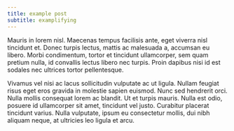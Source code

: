 ```yaml
---
title: example post
subtitle: examplifying
---
```


<section>

Mauris in lorem nisl. Maecenas tempus facilisis ante, eget viverra nisl
tincidunt et. Donec turpis lectus, mattis ac malesuada a, accumsan eu libero.
Morbi condimentum, tortor et tincidunt ullamcorper, sem quam pretium nulla, id
convallis lectus libero nec turpis. Proin dapibus nisi id est sodales nec
ultrices tortor pellentesque.

Vivamus vel nisi ac lacus sollicitudin vulputate
ac ut ligula. Nullam feugiat risus eget eros gravida in molestie sapien euismod.
Nunc sed hendrerit orci. Nulla mollis consequat lorem ac blandit. Ut et turpis
mauris. Nulla est odio, posuere id ullamcorper sit amet, tincidunt vel justo.
Curabitur placerat tincidunt varius. Nulla vulputate, ipsum eu consectetur
mollis, dui nibh aliquam neque, at ultricies leo ligula et arcu.

</section>